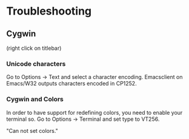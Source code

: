 # Troubleshooting

## Cygwin

(right click on titlebar)

### Unicode characters

Go to Options -> Text and select a character encoding. Emacsclient on
Emacs/W32 outputs characters encoded in CP1252.

### Cygwin and Colors

In order to have support for redefining colors, you need to enable your terminal so.
Go to Options -> Terminal and set type to VT256.

"Can not set colors."